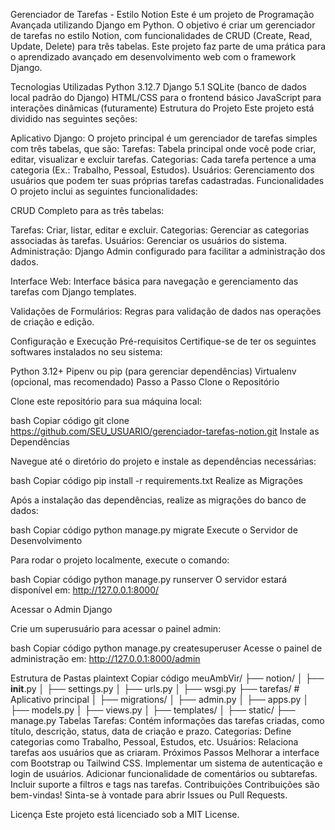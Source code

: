 Gerenciador de Tarefas - Estilo Notion
Este é um projeto de Programação Avançada utilizando Django em Python. O objetivo é criar um gerenciador de tarefas no estilo Notion, com funcionalidades de CRUD (Create, Read, Update, Delete) para três tabelas. Este projeto faz parte de uma prática para o aprendizado avançado em desenvolvimento web com o framework Django.

Tecnologias Utilizadas
Python 3.12.7
Django 5.1
SQLite (banco de dados local padrão do Django)
HTML/CSS para o frontend básico
JavaScript para interações dinâmicas (futuramente)
Estrutura do Projeto
Este projeto está dividido nas seguintes seções:

Aplicativo Django: O projeto principal é um gerenciador de tarefas simples com três tabelas, que são:
Tarefas: Tabela principal onde você pode criar, editar, visualizar e excluir tarefas.
Categorias: Cada tarefa pertence a uma categoria (Ex.: Trabalho, Pessoal, Estudos).
Usuários: Gerenciamento dos usuários que podem ter suas próprias tarefas cadastradas.
Funcionalidades
O projeto inclui as seguintes funcionalidades:

CRUD Completo para as três tabelas:

Tarefas: Criar, listar, editar e excluir.
Categorias: Gerenciar as categorias associadas às tarefas.
Usuários: Gerenciar os usuários do sistema.
Administração: Django Admin configurado para facilitar a administração dos dados.

Interface Web: Interface básica para navegação e gerenciamento das tarefas com Django templates.

Validações de Formulários: Regras para validação de dados nas operações de criação e edição.

Configuração e Execução
Pré-requisitos
Certifique-se de ter os seguintes softwares instalados no seu sistema:

Python 3.12+
Pipenv ou pip (para gerenciar dependências)
Virtualenv (opcional, mas recomendado)
Passo a Passo
Clone o Repositório

Clone este repositório para sua máquina local:

bash
Copiar código
git clone https://github.com/SEU_USUARIO/gerenciador-tarefas-notion.git
Instale as Dependências

Navegue até o diretório do projeto e instale as dependências necessárias:

bash
Copiar código
pip install -r requirements.txt
Realize as Migrações

Após a instalação das dependências, realize as migrações do banco de dados:

bash
Copiar código
python manage.py migrate
Execute o Servidor de Desenvolvimento

Para rodar o projeto localmente, execute o comando:

bash
Copiar código
python manage.py runserver
O servidor estará disponível em: http://127.0.0.1:8000/

Acessar o Admin Django

Crie um superusuário para acessar o painel admin:

bash
Copiar código
python manage.py createsuperuser
Acesse o painel de administração em: http://127.0.0.1:8000/admin

Estrutura de Pastas
plaintext
Copiar código
meuAmbVir/
├── notion/
│   ├── __init__.py
│   ├── settings.py
│   ├── urls.py
│   ├── wsgi.py
├── tarefas/  # Aplicativo principal
│   ├── migrations/
│   ├── admin.py
│   ├── apps.py
│   ├── models.py
│   ├── views.py
│   ├── templates/
│   ├── static/
├── manage.py
Tabelas
Tarefas: Contém informações das tarefas criadas, como título, descrição, status, data de criação e prazo.
Categorias: Define categorias como Trabalho, Pessoal, Estudos, etc.
Usuários: Relaciona tarefas aos usuários que as criaram.
Próximos Passos
Melhorar a interface com Bootstrap ou Tailwind CSS.
Implementar um sistema de autenticação e login de usuários.
Adicionar funcionalidade de comentários ou subtarefas.
Incluir suporte a filtros e tags nas tarefas.
Contribuições
Contribuições são bem-vindas! Sinta-se à vontade para abrir Issues ou Pull Requests.

Licença
Este projeto está licenciado sob a MIT License.
